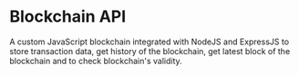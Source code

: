 # Blockchain API
A custom JavaScript blockchain integrated with NodeJS and ExpressJS to store transaction data, get history of the blockchain, get latest block of the blockchain and to check blockchain's validity.
